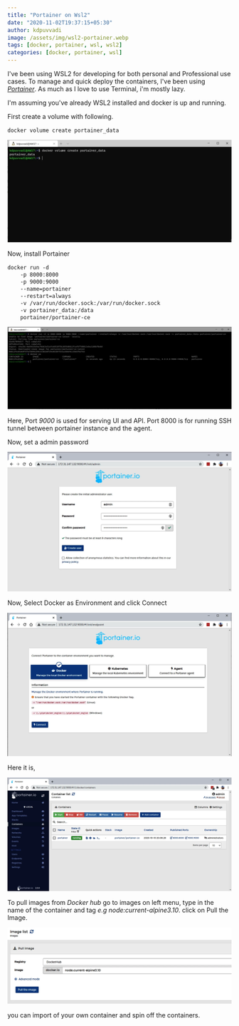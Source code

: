 ```yaml
---
title: "Portainer on Wsl2"
date: "2020-11-02T19:37:15+05:30"
author: kdpuvvadi
image: /assets/img/wsl2-portainer.webp
tags: [docker, portainer, wsl, wsl2]
categories: [docker, portainer, wsl]
---
```


I've been using WSL2 for developing for both personal and Professional use cases. To manage and quick deploy the containers, I've been using *[Portainer](https://www.portainer.io/)*. As much as I love to use Terminal, i'm mostly lazy.

I'm assuming you've already WSL2 installed and docker is up and running.

First create a volume with following.

```shell
docker volume create portainer_data
```

![Portainer Volume](/assets/img/portainer-volume.webp)

Now, install Portainer

```shell
docker run -d
    -p 8000:8000
    -p 9000:9000
    --name=portainer
    --restart=always
    -v /var/run/docker.sock:/var/run/docker.sock
    -v portainer_data:/data
    portainer/portainer-ce
```

![Portainer Running](/assets/img/portainer-running.webp)

Here, Port *9000* is used for serving UI and API. Port 8000 is for running SSH tunnel between portainer instance and the agent.

Now, set a admin password

![Portainer User](/assets/img/portainer-user.webp)

Now, Select Docker as Environment and click Connect

![Portainer Env](/assets/img/portainer-env.webp)

Here it is,

![Portainer Dashboard](/assets/img/portainer-dashboard.webp)

To pull images from *Docker hub* go to images on left menu, type in the name of the container and tag *e.g node:current-alpine3.10*. click on Pull the Image.

![Docker Images](/assets/img/docker-images-hub.webp)

you can import of your own container and spin off the containers.
